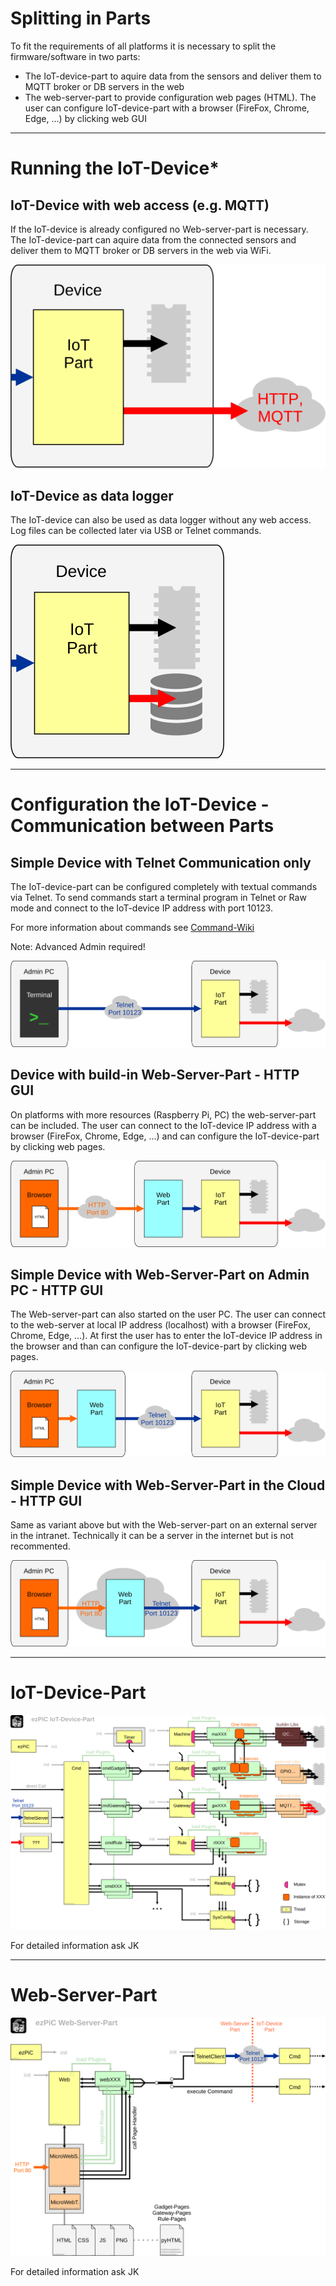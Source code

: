 # Splitting in Parts

To fit the requirements of all platforms it is necessary to split the firmware/software in two parts:
* The IoT-device-part to aquire data from the sensors and deliver them to MQTT broker or DB servers in the web
* The web-server-part to provide configuration web pages (HTML). The user can configure IoT-device-part with a browser (FireFox, Chrome, Edge, ...) by clicking web GUI

-------------

# Running the IoT-Device* 


## IoT-Device with web access (e.g. MQTT)

If the IoT-device is already configured no Web-server-part is necessary. The IoT-device-part can aquire data from the connected sensors and deliver them to MQTT broker or DB servers in the web via WiFi.

![Logo](Device5.svg)


## IoT-Device as data logger

The IoT-device can also be used as data logger without any web access. Log files can be collected later via USB or Telnet commands.

![Logo](Device6.svg)

***

# Configuration the IoT-Device - Communication between Parts


## Simple Device with Telnet Communication only

The IoT-device-part can be configured completely with textual commands via Telnet. To send commands start a terminal program in Telnet or Raw mode and connect to the IoT-device IP address with port 10123.

For more information about commands see [Command-Wiki](../commands/Commands)

Note: Advanced Admin required!

![Logo](Device1.svg)


## Device with build-in Web-Server-Part - HTTP GUI

On platforms with more resources (Raspberry Pi, PC) the web-server-part can be included. The user can connect to the IoT-device IP address with a browser (FireFox, Chrome, Edge, ...) and can configure the IoT-device-part by clicking web pages.

![Logo](Device2.svg)


## Simple Device with Web-Server-Part on Admin PC - HTTP GUI

The Web-server-part can also started on the user PC. The user can connect to the web-server at local IP address (localhost) with a browser (FireFox, Chrome, Edge, ...). At first the user has to enter the IoT-device IP address in the browser and than can configure the IoT-device-part by clicking web pages.

![Logo](Device3.svg)


## Simple Device with Web-Server-Part in the Cloud - HTTP GUI

Same as variant above but with the Web-server-part on an external server in the intranet. Technically it can be a server in the internet but is not recommented.

![Logo](Device4.svg)

---

# IoT-Device-Part

![Logo](Modules_IoT.svg)

For detailed information ask JK

---

# Web-Server-Part

![Logo](Modules_Web.svg)

For detailed information ask JK
